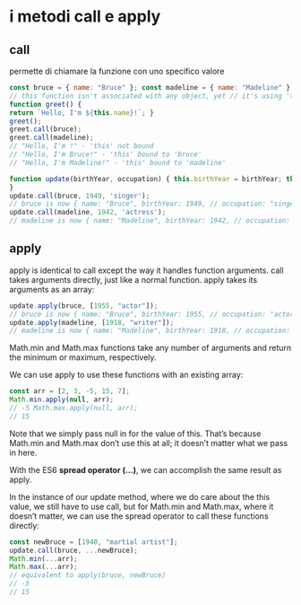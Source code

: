 # i metodi call e apply

## call
permette di chiamare la funzione con uno specifico valore

```javascript
const bruce = { name: "Bruce" }; const madeline = { name: "Madeline" };
// this function isn't associated with any object, yet // it's using 'this'!
function greet() {
return `Hello, I'm ${this.name}!`; }
greet();
greet.call(bruce);
greet.call(madeline);
// "Hello, I'm !" - 'this' not bound
// "Hello, I'm Bruce!" - 'this' bound to 'bruce'
// "Hello, I'm Madeline!" - 'this' bound to 'madeline'
```

```javascript
function update(birthYear, occupation) { this.birthYear = birthYear; this.occupation = occupation;
}
update.call(bruce, 1949, 'singer');
// bruce is now { name: "Bruce", birthYear: 1949, // occupation: "singer" }
update.call(madeline, 1942, 'actress');
// madeline is now { name: "Madeline", birthYear: 1942, // occupation: "actress" }
```

## apply
apply is identical to call except the way it handles function arguments. call takes arguments directly, just like a normal function. apply takes its arguments as an array:

```javascript
update.apply(bruce, [1955, "actor"]);
// bruce is now { name: "Bruce", birthYear: 1955, // occupation: "actor" }
update.apply(madeline, [1918, "writer"]);
// madeline is now { name: "Madeline", birthYear: 1918, // occupation: "writer" }
```

Math.min and Math.max functions take any number of arguments and return the minimum or maximum, respectively. 

We can use apply to use these functions with an existing array:
```javascript
const arr = [2, 3, -5, 15, 7]; 
Math.min.apply(null, arr); 
// -5 Math.max.apply(null, arr); 
// 15
```

Note that we simply pass null in for the value of this. That’s because Math.min and Math.max don’t use this at all; it doesn’t matter what we pass in here.

With the ES6 **spread operator (...)**, we can accomplish the same result as apply. 

In the instance of our update method, where we do care about the this value, we still have to use call, but for Math.min and Math.max, where it doesn’t matter, we can use the spread operator to call these functions directly:

```javascript
const newBruce = [1940, "martial artist"];
update.call(bruce, ...newBruce);
Math.min(...arr);
Math.max(...arr);
// equivalent to apply(bruce, newBruce)
// -5
// 15
```
